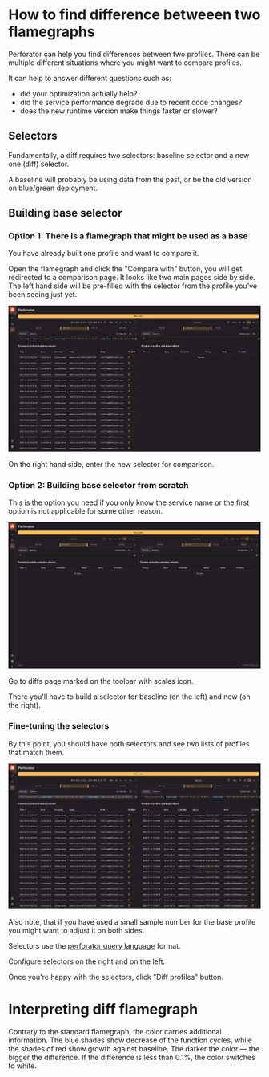 # How to find difference betweeen two flamegraphs

Perforator can help you find differences between two profiles. There can be multiple different situations where you might want to compare profiles.

It can help to answer different questions such as: 
- did your optimization actually help?
- did the service performance degrade due to recent code changes?
- does the new runtime version make things faster or slower?

## Selectors

Fundamentally, a diff requires two selectors: baseline selector and a new one (diff) selector.

A baseline will probably be using data from the past, or be the old version on blue/green deployment.

## Building base selector

### Option 1: There is a flamegraph that might be used as a base

You have already built one profile and want to compare it.

Open the flamegraph and click the "Compare with" button, you will get redirected to a comparison page. It looks like two main pages side by side. The left hand side will be pre-filled with the selector from the profile you've been seeing just yet.

![Diff page with base selector](../../_assets/ui-half-baseline-diff.png)

On the right hand side, enter the new selector for comparison.

### Option 2: Building base selector from scratch

This is the option you need if you only know the service name or the first option is not applicable for some other reason.

![Diff page without any selectors](../../_assets/ui-empty-diff.png)

Go to diffs page marked on the toolbar with scales icon.

There you'll have to build a selector for baseline (on the left) and new (on the right).

### Fine-tuning the selectors

By this point, you should have both selectors and see two lists of profiles that match them.

![Diff page with both selectors](../../_assets/ui-filled-diff.png)

Also note, that if you have used a small sample number for the base profile you might want to adjust it on both sides.

Selectors use the [perforator query language](../reference/querylang.md) format.


Configure selectors on the right and on the left.

Once you're happy with the selectors, click "Diff profiles" button.

# Interpreting diff flamegraph

Contrary to the standard flamegraph, the color carries additional information. The blue shades show decrease of the function cycles, while the shades of red show growth against baseline. The darker the color — the bigger the difference. If the difference is less than 0.1%, the color switches to white.